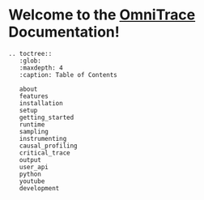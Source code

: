 # Welcome to the [OmniTrace](https://github.com/ROCm/omnitrace) Documentation!

```eval_rst
.. toctree::
   :glob:
   :maxdepth: 4
   :caption: Table of Contents

   about
   features
   installation
   setup
   getting_started
   runtime
   sampling
   instrumenting
   causal_profiling
   critical_trace
   output
   user_api
   python
   youtube
   development
```
